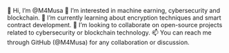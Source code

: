 👋 Hi, I’m @M4Musa
👀 I’m interested in machine earning, cybersecurity and blockchain.
🌱 I’m currently learning about encryption techniques and smart contract development.
💞️ I’m looking to collaborate on open-source projects related to cybersecurity or blockchain technology.
📫 You can reach me through GitHub (@M4Musa) for any collaboration or discussion.
<!---
M4Musa/M4Musa is a ✨ special ✨ repository because its `README.md` (this file) appears on your GitHub profile.
You can click the Preview link to take a look at your changes.
--->
